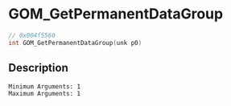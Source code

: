 # GOM_GetPermanentDataGroup
```c
// 0x004f5560
int GOM_GetPermanentDataGroup(unk p0)
```
## Description
```
Minimum Arguments: 1
Maximum Arguments: 1
```
